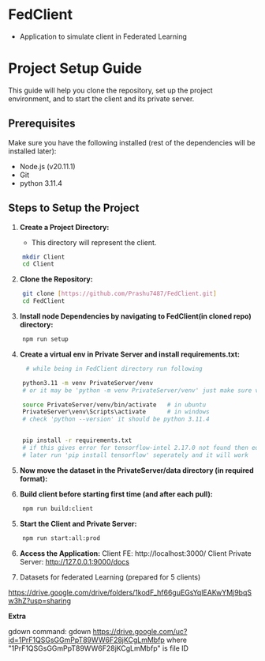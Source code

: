 # FedClient

- Application to simulate client in Federated Learning

# Project Setup Guide

This guide will help you clone the repository, set up the project environment, and to start the client and its private server.

## Prerequisites

Make sure you have the following installed (rest of the dependencies will be installed later):

- Node.js (v20.11.1)
- Git
- python 3.11.4

## Steps to Setup the Project

1. **Create a Project Directory:**

   - This directory will represent the client.

```bash
    mkdir Client
    cd Client
```

2. **Clone the Repository:**

```bash
    git clone [https://github.com/Prashu7487/FedClient.git]
    cd FedClient
```

3. **Install node Dependencies by navigating to FedClient(in cloned repo) directory:**

```bash
    npm run setup
```

4. **Create a virtual env in Private Server and install requirements.txt:**

```bash
     # while being in FedClient directory run following

    python3.11 -m venv PrivateServer/venv
    # or it may be 'python -m venv PrivateServer/venv' just make sure version of python in venv is as specified

    source PrivateServer/venv/bin/activate   # in ubuntu
    PrivateServer\venv\Scripts\activate      # in windows
    # check 'python --version' it should be python 3.11.4


    pip install -r requirements.txt
    # if this gives error for tensorflow-intel 2.17.0 not found then edit requirements.txt and remove all tensorflow packages from it,
    # later run 'pip install tensorflow' seperately and it will work

```

5. **Now move the dataset in the PrivateServer/data directory (in required format):**

6. **Build client before starting first time (and after each pull):**

```bash
    npm run build:client
```

5. **Start the Client and Private Server:**

```bash
    npm run start:all:prod
```

6. **Access the Application:**
   Client FE: http://localhost:3000/
   Client Private Server: http://127.0.0.1:9000/docs

7. Datasets for federated Learning (prepared for 5 clients)

https://drive.google.com/drive/folders/1kodF_hf66guEGsYqlEAKwYMj9bqSw3hZ?usp=sharing

**Extra**

gdown command:
gdown https://drive.google.com/uc?id=1PrF1QSGsGGmPpT89WW6F28jKCgLmMbfp where "1PrF1QSGsGGmPpT89WW6F28jKCgLmMbfp" is file ID
